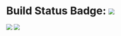 # Build Status Badge: ![](https://github.com/johnmorrisQADeveloper/cypress_cucumber/workflows/main/badge.svg)

![](https://github.com/actions/cypress_cucumber/workflows/Greet%20Everyone/badge.svg)
![](https://github.com/actions/cypress_cucumber/workflows/.github/workflows/main.yml/badge.svg)

